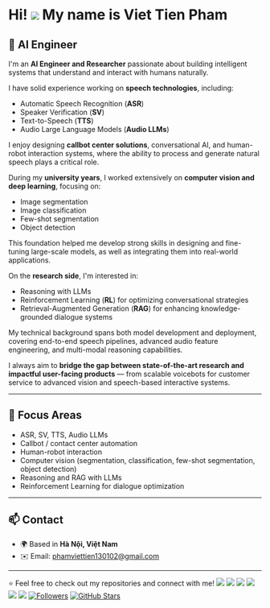 # Hi! ![](https://user-images.githubusercontent.com/18350557/176309783-0785949b-9127-417c-8b55-ab5a4333674e.gif) My name is Viet Tien Pham

## 🚀 AI Engineer

I'm an **AI Engineer and Researcher** passionate about building intelligent systems that understand and interact with humans naturally.  

I have solid experience working on **speech technologies**, including:
- Automatic Speech Recognition (**ASR**)
- Speaker Verification (**SV**)
- Text-to-Speech (**TTS**)
- Audio Large Language Models (**Audio LLMs**)

I enjoy designing **callbot center solutions**, conversational AI, and human-robot interaction systems, where the ability to process and generate natural speech plays a critical role.

During my **university years**, I worked extensively on **computer vision and deep learning**, focusing on:
- Image segmentation
- Image classification
- Few-shot segmentation
- Object detection

This foundation helped me develop strong skills in designing and fine-tuning large-scale models, as well as integrating them into real-world applications.

On the **research side**, I'm interested in:
- Reasoning with LLMs
- Reinforcement Learning (**RL**) for optimizing conversational strategies
- Retrieval-Augmented Generation (**RAG**) for enhancing knowledge-grounded dialogue systems

My technical background spans both model development and deployment, covering end-to-end speech pipelines, advanced audio feature engineering, and multi-modal reasoning capabilities.

I always aim to **bridge the gap between state-of-the-art research and impactful user-facing products** — from scalable voicebots for customer service to advanced vision and speech-based interactive systems.

---

## 🎯 **Focus Areas**
- ASR, SV, TTS, Audio LLMs
- Callbot / contact center automation
- Human-robot interaction
- Computer vision (segmentation, classification, few-shot segmentation, object detection)
- Reasoning and RAG with LLMs
- Reinforcement Learning for dialogue optimization

---

## 📫 **Contact**
- 🌍 Based in **Hà Nội, Việt Nam**
- ✉️ Email: [phamviettien130102@gmail.com](mailto:phamviettien130102@gmail.com)

---

⭐ Feel free to check out my repositories and connect with me!
![](https://komarev.com/ghpvc/?username=PVTHust)
![](http://github-profile-summary-cards.vercel.app/api/cards/profile-details?username=PVTHust&theme=default)
![](http://github-profile-summary-cards.vercel.app/api/cards/repos-per-language?username=PVTHust&theme=default)
![](http://github-profile-summary-cards.vercel.app/api/cards/most-commit-language?username=PVTHust&theme=default)
![](http://github-profile-summary-cards.vercel.app/api/cards/stats?username=PVTHust&theme=default)
![](http://github-profile-summary-cards.vercel.app/api/cards/productive-time?username=PVTHust&theme=default&utcOffset=8)
[![Followers](https://img.shields.io/github/followers/PVTHust?logo=github&style=flat-square)](https://github.com/PVTHust)
[![GitHub Stars](https://img.shields.io/github/stars/PVTHust?logo=github&style=flat-square)](https://github.com/PVTHust)
